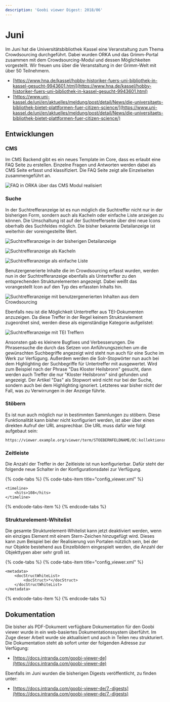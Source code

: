 ```yaml
---
description: 'Goobi viewer Digest: 2018/06'
---
```


# Juni

Im Juni hat die Universitätsbibliothek Kassel eine Veranstaltung zum Thema Crowdsourcing durchgeführt. Dabei wurden ORKA und das Grimm-Portal zusammen mit dem Crowdsourcing-Modul und dessen Möglichkeiten vorgestellt. Wir freuen uns über die Veranstaltung in der Grimm-Welt mit über 50 Teilnehmern.

* [https://www.hna.de/kassel/hobby-historiker-fuers-uni-bibliothek-in-kassel-gesucht-9943601.html](https://www.hna.de/kassel/hobby-historiker-fuers-uni-bibliothek-in-kassel-gesucht-9943601.html)
* [https://www.uni-kassel.de/uni/en/aktuelles/meldung/post/detail/News/die-universitaets-bibliothek-bietet-plattformen-fuer-citizen-science/](https://www.uni-kassel.de/uni/en/aktuelles/meldung/post/detail/News/die-universitaets-bibliothek-bietet-plattformen-fuer-citizen-science/)

## Entwicklungen

### CMS

Im CMS Backend gibt es ein neues Template im Core, dass es erlaubt eine FAQ Seite zu erstellen. Einzelne Fragen und Antworten werden dabei als CMS Seite erfasst und klassifiziert. Die FAQ Seite zeigt alle Einzelseiten zusammengeführt an.

![FAQ in ORKA &#xFC;ber das CMS Modul realisiert](../../.gitbook/assets/2018-06-faq-orka.png)

### Suche

In der Suchtrefferanzeige ist es nun möglich die Suchtreffer nicht nur in der bisherigen Form, sondern auch als Kacheln oder einfache Liste anzeigen zu können. Die Umschaltung ist auf der Suchtrefferseite über drei neue Icons oberhalb des Suchfeldes möglich. Die bisher bekannte Detailanzeige ist weiterhin der voreingestellte Wert.

![Suchtrefferanzeige in der bisherigen Detailanzeige](../../.gitbook/assets/2018-06-suchtrefferanzeige-details.png)

![Suchtrefferanzeige als Kacheln](../../.gitbook/assets/2018-06-suchtrefferanzeige-kachel.png)

![Suchtrefferanzeige als einfache Liste](../../.gitbook/assets/2018-06-suchtrefferanzeige-liste.png)

Benutzergenerierte Inhalte die im Crowdsourcing erfasst wurden, werden nun in der Suchtrefferanzeige ebenfalls als Untertreffer zu den entsprechenden Strukturelementen angezeigt. Dabei weißt das vorangestellt Icon auf den Typ des erfassten Inhalts hin.

![Suchtrefferanzeige mit benutzergenerierten Inhalten aus dem Crowdsourcing](../../.gitbook/assets/2018-06-suchtrefferanzeige-ugc.png)

Ebenfalls neu ist die Möglichkeit Untertreffer aus TEI-Dokumenten anzuzeigen. Da diese Treffer in der Regel keinem Strukturelement zugeordnet sind, werden diese als eigenständige Kategorie aufgelistet:

![Suchtrefferanzeige mit TEI Treffern](../../.gitbook/assets/2018-06-suchtrefferanzeige-tei.png)

Ansonsten gab es kleinere Bugfixes und Verbesserungen. Die Phrasensuche die durch das Setzen von Anführungszeichen um die gewünschten Suchbegriffe angezeigt wird steht nun auch für eine Suche im Werk zur Verfügung. Außerdem werden die Solr-Stopwörter nun auch bei dem Highlighting der Suchbegriffe für Untertreffer mit ausgewertet. Wird zum Beispiel nach der Phrase "Das Kloster Heilsbronn" gesucht, dann werden auch Treffer die nur "Kloster Heilsbronn" sind gefunden und angezeigt. Der Artikel "Das" als Stopwort wird nicht nur bei der Suche, sondern auch bei dem Highlighting ignoriert. Letzteres war bisher nicht der Fall, was zu Verwirrungen in der Anzeige führte.

### Stöbern

Es ist nun auch möglich nur in bestimmten Sammlungen zu stöbern. Diese Funktionalität kann bisher nicht konfiguriert werden, ist aber über einen direkten Aufruf der URL ansprechbar. Die URL muss dafür wie folgt aufgebaut sein: 

```text
https://viewer.example.org/viewer/term/STOEBERNFELDNAME/DC:kollektionsname/-/1/
```

### Zeitleiste

Die Anzahl der Treffer in der Zeitleiste ist nun konfigurierbar. Dafür steht der folgende neue Schalter in der Konfigurationsdatei zur Verfügung.

{% code-tabs %}
{% code-tabs-item title="config\_viewer.xml" %}
```markup
<timeline>
    <hits>108</hits>
</timeline>
```
{% endcode-tabs-item %}
{% endcode-tabs %}

### Strukturelement-Whitelist

Die gesamte Strukturelement-Whitelist kann jetzt deaktiviert werden, wenn ein einziges Element mit einem Stern-Zeichen hinzugefügt wird. Dieses kann zum Beispiel bei der Realisierung von Portalen nützlich sein, bei der nur Objekte bestehend aus Einzelbildern eingespielt werden, die Anzahl der Objekttypen aber sehr groß ist.

{% code-tabs %}
{% code-tabs-item title="config\_viewer.xml" %}
```markup
<metadata>
    <docStructWhiteList>
        <docStruct>*</docStruct>
    </docStructWhiteList>
</metadata>
```
{% endcode-tabs-item %}
{% endcode-tabs %}

## Dokumentation

Die bisher als PDF-Dokument verfügbare Dokumentation für den Goobi viewer wurde in ein web-basiertes Dokumentationssystem überführt. Im Zuge dieser Arbeit wurde sie aktualisiert und auch in Teilen neu strukturiert. Die Dokumentation steht ab sofort unter der folgenden Adresse zur Verfügung: 

* [https://docs.intranda.com/goobi-viewer-de](https://docs.intranda.com/goobi-viewer-de)

Ebenfalls im Juni wurden die bisherigen Digests veröffentlicht, zu finden unter: 

* [https://docs.intranda.com/goobi-viewer-de/7.-digests](https://docs.intranda.com/goobi-viewer-de/7.-digests)

